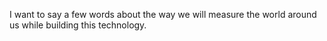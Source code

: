 
I want to say a few words about the way we will measure the world around us while building this technology.
